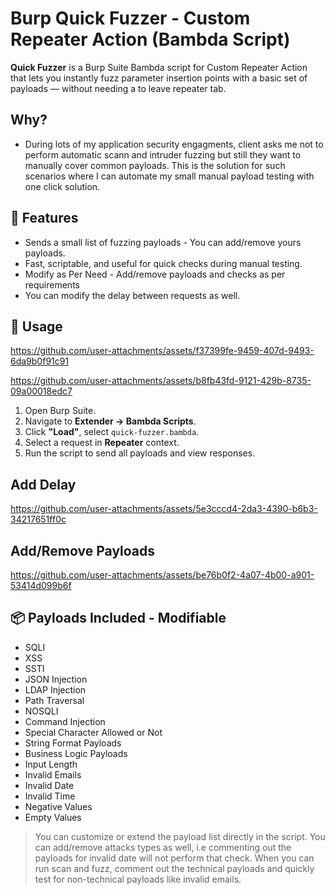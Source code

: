# Burp Quick Fuzzer - Custom Repeater Action (Bambda Script)

**Quick Fuzzer** is a Burp Suite Bambda script for Custom Repeater Action that lets you instantly fuzz parameter insertion points with a basic set of payloads — without needing a to leave repeater tab.

## Why?
- During lots of my application security engagments, client asks me not to perform automatic scann and intruder fuzzing but still they want to manually cover common payloads. This is the solution for such scenarios where I can automate my small manual payload testing with one click solution.

## 🔧 Features
- Sends a small list of fuzzing payloads - You can add/remove yours payloads.
- Fast, scriptable, and useful for quick checks during manual testing.
- Modify as Per Need - Add/remove payloads and checks as per requirements
- You can modify the delay between requests as well.

## 🚀 Usage

https://github.com/user-attachments/assets/f37399fe-9459-407d-9493-6da9b0f91c91

https://github.com/user-attachments/assets/b8fb43fd-9121-429b-8735-09a00018edc7

1. Open Burp Suite.
2. Navigate to **Extender → Bambda Scripts**.
3. Click **"Load"**, select `quick-fuzzer.bambda`.
4. Select a request in **Repeater** context.
5. Run the script to send all payloads and view responses.

## Add Delay

https://github.com/user-attachments/assets/5e3cccd4-2da3-4390-b6b3-34217651ff0c

## Add/Remove Payloads

https://github.com/user-attachments/assets/be76b0f2-4a07-4b00-a901-53414d099b6f

## 📦 Payloads Included - Modifiable

- SQLI
- XSS
- SSTI
- JSON Injection
- LDAP Injection
- Path Traversal
- NOSQLI
- Command Injection
- Special Character Allowed or Not
- String Format Payloads
- Business Logic Payloads
- Input Length
- Invalid Emails
- Invalid Date
- Invalid Time
- Negative Values
- Empty Values

> You can customize or extend the payload list directly in the script.
> You can add/remove attacks types as well, i.e commenting out the payloads for invalid date will not perform that check.
> When you can run scan and fuzz, comment out the technical payloads and quickly test for non-technical payloads like invalid emails.

